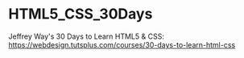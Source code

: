 # HTML5_CSS_30Days
Jeffrey Way's 30 Days to Learn HTML5 &amp; CSS: https://webdesign.tutsplus.com/courses/30-days-to-learn-html-css
